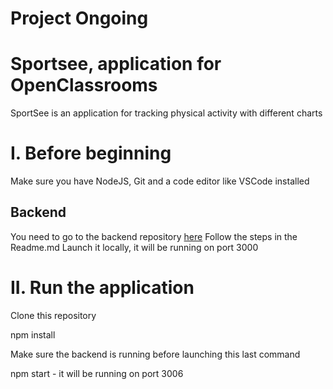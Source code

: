 # Project Ongoing

# Sportsee, application for OpenClassrooms

SportSee is an application for tracking physical activity with different charts

# I. Before beginning

Make sure you have NodeJS, Git and a code editor like VSCode installed

## Backend

You need to go to the backend repository [here](https://github.com/OpenClassrooms-Student-Center/P9-front-end-dashboard)
Follow the steps in the Readme.md
Launch it locally, it will be running on port 3000

# II. Run the application

Clone this repository

npm install

Make sure the backend is running before launching this last command

npm start - it will be running on port 3006